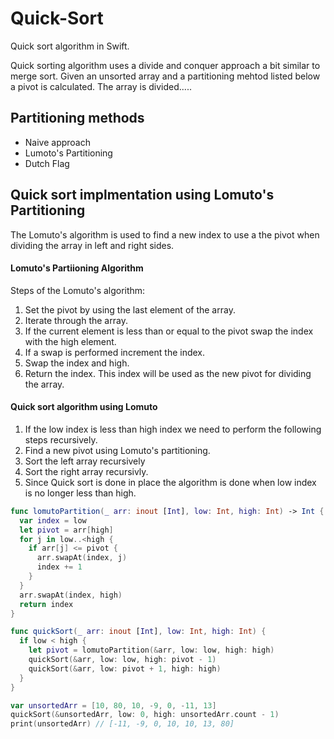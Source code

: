 # Quick-Sort

Quick sort algorithm in Swift. 

Quick sorting algorithm uses a divide and conquer approach a bit similar to merge sort. Given an unsorted array and a partitioning mehtod listed below a pivot is calculated. The array is divided.....

## Partitioning methods 

* Naive approach
* Lumoto's Partitioning
* Dutch Flag 

## Quick sort implmentation using Lomuto's Partitioning 

The Lomuto's algorithm is used to find a new index to use a the pivot when dividing the array in left and right sides. 

#### Lomuto's Partiioning Algorithm

Steps of the Lomuto's algorithm: 

1. Set the pivot by using the last element of the array. 
2. Iterate through the array. 
3. If the current element is less than or equal to the pivot swap the index with the high element. 
4. If a swap is performed increment the index. 
5. Swap the index and high. 
6. Return the index. This index will be used as the new pivot for dividing the array. 

#### Quick sort algorithm using Lomuto

1. If the low index is less than high index we need to perform the following steps recursively. 
2. Find a new pivot using Lomuto's partitioning. 
3. Sort the left array recursively 
4. Sort the right array recursivly. 
5. Since Quick sort is done in place the algorithm is done when low index is no longer less than high. 


```swift 
func lomutoPartition(_ arr: inout [Int], low: Int, high: Int) -> Int {
  var index = low
  let pivot = arr[high]
  for j in low..<high {
    if arr[j] <= pivot {
      arr.swapAt(index, j)
      index += 1
    }
  }
  arr.swapAt(index, high)
  return index
}

func quickSort(_ arr: inout [Int], low: Int, high: Int) {
  if low < high {
    let pivot = lomutoPartition(&arr, low: low, high: high)
    quickSort(&arr, low: low, high: pivot - 1)
    quickSort(&arr, low: pivot + 1, high: high)
  }
}

var unsortedArr = [10, 80, 10, -9, 0, -11, 13]
quickSort(&unsortedArr, low: 0, high: unsortedArr.count - 1)
print(unsortedArr) // [-11, -9, 0, 10, 10, 13, 80]
```
